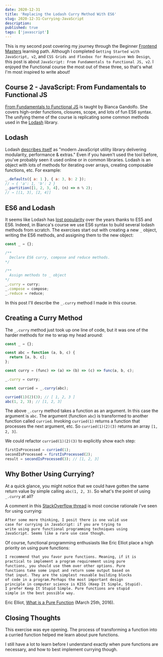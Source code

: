 ```yaml
---
date: 2020-12-31
title: 'Replacing the Lodash Curry Method With ES6'
slug: 2020-12-31-Currying-JavaScript
description:
published: true
tags: ['javascript']
---
```


This is my second post covering my journey through the Beginner [Frontend Masters](https://frontendmasters.com/) learning path. Although I completed `Getting Started with JavaScript, v2`, and `CSS Grids and Flexbox for Responsive Web Design`, this post is about `JavaScript: From Fundamentals to Functional JS, v2`. I enjoyed the Functional course the most out of these three, so that's what I'm most inspired to write about!

## Course 2 - JavaScript: From Fundamentals to Functional JS

[From Fundamentals to Functional JS](https://frontendmasters.com/courses/js-fundamentals-functional-v2/) is taught by Bianca Gandolfo. She covers high-order functions, closures, scope, and lots of fun ES6 syntax. The unifying theme of the course is replicating some common methods used in the [Lodash](https://lodash.com/) library.

## Lodash

Lodash [describes itself](https://lodash.com/) as "modern JavaScript utility library delivering modularity, performance & extras." Even if you haven't used the tool before, you've probably seen it used online or in common libraries. Lodash is an object with lots of methods for iterating over arrays, creating composable functions, etc. For example:

```javascript
_.defaults({ a: 1 }, { a: 3, b: 2 });
// → { 'a': 1, 'b': 2 }
_.partition([1, 2, 3, 4], (n) => n % 2);
// → [[1, 3], [2, 4]]
```

## ES6 and Lodash

It seems like Lodash has [lost popularity](https://github.com/you-dont-need/You-Dont-Need-Lodash-Underscore) over the years thanks to ES5 and ES6. Indeed, in Bianca's course we use ES6 syntax to build several lodash methods from scratch. The exercises start out with creating a new `_` object, writing the ES6 methods, and assigning them to the new object:

```javascript
const _ = {};

/**
  Declare ES6 curry, compose and reduce methods. 
*/

/**
  Assign methods to _ object
*/
_.curry = curry;
_.compose = compose;
_.reduce = reduce;
```

In this post I'll describe the `_.curry` method I made in this course.

## Creating a Curry Method

The `_.curry` method just took up one line of code, but it was one of the harder methods for me to wrap my head around:

```javascript
const _ = {};

const abc = function (a, b, c) {
  return [a, b, c];
};

const curry = (func) => (a) => (b) => (c) => func(a, b, c);

_.curry = curry;

const curried = _.curry(abc);

curried(1)(2)(3); // [ 1, 2, 3 ]
abc(1, 2, 3); // [1, 2, 3]
```

The above `_.curry` method takes a function as an argument. In this case the argument is `abc`. The argument (function `abc`) is transformed to another function called `curried`. Invoking `curried(1)` returns a function that processes the next argument, etc. So `curried(1)(2)(3)` returns an array `[1, 2, 3]`.

We could refactor `curried(1)(2)(3)` to explicitly show each step:

```javascript
firstIsProcessed = curried(1);
secondIsProcessed = firstIsProcessed(2);
result = secondIsProcessed(3); // [1, 2, 3]
```

## Why Bother Using Currying?

At a quick glance, you might notice that we could have gotten the same return value by simple calling `abc(1, 2, 3)`. So what's the point of using `_.curry` at all?

A comment in this [StackOverflow thread](https://stackoverflow.com/questions/113780/javascript-curry-what-are-the-practical-applications) is most concise rationale I've seen for using currying:

```markdown
After some more thinking, I posit there is one valid use
case for currying in JavaScript: if you are trying to
write using pure functional programming techniques using
JavaScript. Seems like a rare use case though.
```

Of course, functional programming enthusiasts like Eric Elliot place a high priority on using pure functions:

```markdown
I recommend that you favor pure functions. Meaning, if it is
practical to implement a program requirement using pure
functions, you should use them over other options. Pure
functions take some input and return some output based on
that input. They are the simplest reusable building blocks
of code in a program.Perhaps the most important design
principle in computer science is KISS (Keep It Simple, Stupid).
I prefer Keep It Stupid Simple. Pure functions are stupid
simple in the best possible way.
```

Eric Elliot, [What is a Pure Function](https://medium.com/javascript-scene/master-the-javascript-interview-what-is-a-pure-function-d1c076bec976) (March 25th, 2016).

## Closing Thoughts

This exercise was eye opening. The process of transforming a function into a curried function helped me learn about pure functions.

I still have a lot to learn before I understand exactly when pure functions are necessary, and how to best implement currying though.
